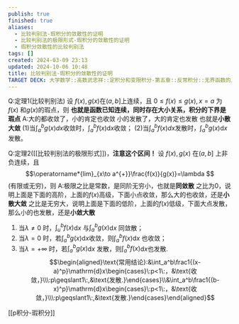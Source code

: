 ```yaml
---
publish: true
finished: true
aliases:
  - 比较判别法-瑕积分的敛散性的证明
  - 比较判别法的极限形式-瑕积分的敛散性的证明
  - 瑕积分敛散性的比较判别法
tags: []
created: 2024-03-09 23:13
updated: 2024-10-06 10:48
title: 比较判别法-瑕积分的敛散性的证明
TARGET DECK: 大学数学::高数武忠祥::定积分和变限积分-第五章::反常积分::无界函数的反常积分::比较判别法-无界函数的反常积分
---
```


Q:定理1(比较判别法)
设 $f(x),g(x)$在$(a,b]$上连续，且 $0\leqslant f(x)\leqslant g(x),x=a$ 为$f(x)$ 和$g(x)$的瑕点，则
**也就是函数已知连续，同时存在大小关系，积分的下界是瑕点**
A:大的都收敛了，小的肯定也收敛
小的发散了，大的肯定也发散
也就是**小散大敛**
$(1)$当$\int_a^bg\left(x\right)dx$收敛时，$\int_a^bf(x)$d$x$收敛；
$(2)$当$\int_a^bf(x)dx$发散时，$\int_a^bg(x)$d$x$发散。

Q:定理2([[比较判别法的极限形式]])，**注意这个区间！**
设 $f(x),g(x)$ 在$(a,b]$ 上非负连续，且
$$\operatorname*{lim}_{x\to a^{+}}\frac{f(x)}{g(x)}=\lambda $$
(有限或无穷)，则
A:极限之比是常数，是同阶无穷小，也就是**同敛散**
之比为0，说明上面是下面的高阶，上面的$f(x)$高级，下面小点收敛，那么大的也收敛，还是**小散大敛**
之比是无穷大，说明上面是下面的低阶，上面的$f(x)$低级，下面大点发散，那么小的也发散，还是**小敛大散**
1. 当$\lambda\neq0$ 时，$\int_u^bf(x)$d$x$ 与$\int_a^bg(x)$d$x$ 同敛散；
2. 当$\lambda=0$ 时，若$\int_a^bg\left(x\right)$d$x$收敛，则$\int_a^bf(x)$d$x$ 也收敛；
3. 当$\lambda=+\infty$ 时，若$\int_a^bg(x)$d$x$ 发散，则$\int_a^bf(x)$d$x$也发散.
$$\begin{aligned}\text{常用结论}:&\int_a^b\frac1{(x-a)^p}\mathrm{d}x\begin{cases}\:p<1\:，&\text{收敛，}\\\:p\geqslant1\:,&\text{发散.}\end{cases}\\&\int_a^b\frac1{(b-x)^p}\mathrm{d}x\begin{cases}\:p<1\:，&\text{收敛，}\\\:p\geqslant1\:,&\text{发散.}\end{cases}\end{aligned}$$

[[p积分-瑕积分]]
